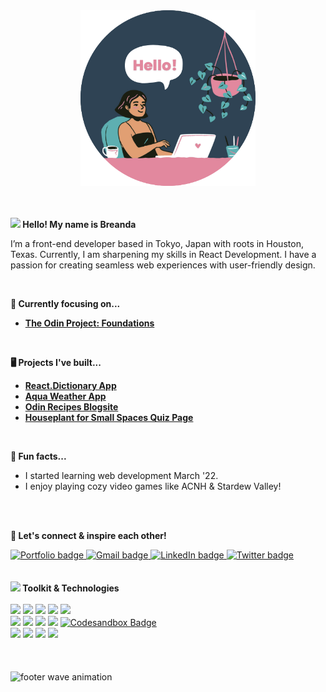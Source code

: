 <div id="header" align="center">
  <img src="github-hello.png" width="280" />
</div>
<br />
<br />
<div id="about">
<div>
<p>
<strong><img src="https://media.giphy.com/media/hvRJCLFzcasrR4ia7z/giphy.gif" width="22"/> Hello! My name is Breanda</strong>
</p>
<p>
I’m a front-end developer based in Tokyo, Japan with roots in Houston, Texas. Currently, I am sharpening my skills in React Development. I have a passion for creating seamless web experiences with user-friendly design.
</p>
<br />
<p>
  <strong>🌱 Currently focusing on...</strong>
  <ul>
    <li>
      <a href="https://www.theodinproject.com/paths/foundations/courses/foundations" title="The Odin Project"><strong>The Odin Project: Foundations</strong></a>
    </li>
  </ul>
  </p>
  <br />
 <p>
  <strong>🖥️ Projects I've built...</strong>
   <ul>
    <li>
      <a href="https://github.com/breandabarnett/dictionary-project" title="React.Dictionary GitHub Repo"><strong>React.Dictionary App</strong></a>
    </li>
    <li>
      <a href="https://github.com/breandabarnett/react-weather-app" title="Aqua Weather GitHub Repo"><strong>Aqua Weather App</strong></a>
     </li>
     <li>
      <a href="https://github.com/breandabarnett/odin-recipes" title="Odin Recipes GitHub Repo"><strong>Odin Recipes Blogsite</strong></a>
     </li>
    <li>
      <a href="https://github.com/breandabarnett/houseplant-landing-page" title="Houseplant Page GitHub Repo"><strong>Houseplant for Small Spaces Quiz Page</strong></a>
    </li>
  </ul>
  </p>
 <br />
<p>
<strong>💎 Fun facts...</strong>
<ul>
  <li>
    I started learning web development March '22.
  </li>
  <li>
    I enjoy playing cozy video games like ACNH & Stardew Valley!
  </li>
 </ul>
</p>
</div>
<br />
<br />
<div>
<p>
  <strong>📮 Let's connect & inspire each other!</strong>
</p>
</div>
<div id="badges">
  <a href="https://breanda.netlify.app/">
    <img src="https://img.shields.io/badge/Portfolio-5cafb1?style=for-the-badge&logo=netlify&logoColor=white" alt="Portfolio badge" title="Portfolio" />
  </a>
   <a href="mailto:breanda.dev@gmail.com">
    <img src="https://img.shields.io/badge/Gmail-D14836?style=for-the-badge&logo=gmail&logoColor=white" alt="Gmail badge" title="Email" />
  </a>
  <a href="https://www.linkedin.com/in/breanda/">
    <img src="https://img.shields.io/badge/LinkedIn-0077B5?style=for-the-badge&logo=linkedin&logoColor=white" alt="LinkedIn badge" title="LinkedIn" />
  </a> 
  <a href="https://twitter.com/willowbriii">
    <img src="https://img.shields.io/badge/Twitter-1DA1F2?style=for-the-badge&logo=twitter&logoColor=white" alt="Twitter badge" title="Twitter" />
  </a> 
</div>
<br />
<br />
<div id="tools">
  <strong>
    <img src="https://media.giphy.com/media/cpAGF6uxLw93uuQNNJ/giphy.gif" width="30"/> Toolkit & Technologies
  </strong>
<div>
  <br />
  <img src="https://img.shields.io/badge/HTML5-E34F26?style=for-the-badge&logo=html5&logoColor=white" />
  <img src="https://img.shields.io/badge/CSS3-1572B6?style=for-the-badge&logo=css3&logoColor=white" />
  <img src="https://img.shields.io/badge/JavaScript-323330?style=for-the-badge&logo=javascript&logoColor=F7DF1E" />
  <img src="https://img.shields.io/badge/React-20232A?style=for-the-badge&logo=react&logoColor=61DAFB" />
  <img src="https://img.shields.io/badge/Bootstrap-563D7C?style=for-the-badge&logo=bootstrap&logoColor=white" />
  </div>
<div>
  <img src="https://img.shields.io/badge/VSCode-2694e2?style=for-the-badge&logo=visual%20studio%20code&logoColor=white" />
  <img src="https://img.shields.io/badge/Netlify-00C7B7?style=for-the-badge&logo=netlify&logoColor=white" />
  <img src="https://img.shields.io/badge/GIT-ed6c55?style=for-the-badge&logo=git&logoColor=white" />
  <img src="https://img.shields.io/badge/GitHub-100000?style=for-the-badge&logo=github&logoColor=white" />
  <a href="https://codesandbox.io/u/breanda.barnett">
    <img src="https://img.shields.io/badge/Codesandbox-727272?style=for-the-badge&logo=CodeSandbox&logoColor=white" alt="Codesandbox Badge" /></a>
  </div>
<div>
  <img src="https://img.shields.io/badge/SEO-34A853?style=for-the-badge&logo=Google&logoColor=white" />
  <img src="https://img.shields.io/badge/InVision-FF3366?style=for-the-badge&logo=InVision&logoColor=white" />
  <img src="https://img.shields.io/badge/Figma-F24E1E?style=for-the-badge&logo=figma&logoColor=white" />
  <img src="https://img.shields.io/badge/Canva-%2300C4CC.svg?&style=for-the-badge&logo=Canva&logoColor=white" />
</div>
</div>
<br />
<br />
<br />
<img src="https://capsule-render.vercel.app/api?type=waving&section=footer&color=5cafb1" alt="footer wave animation" />
